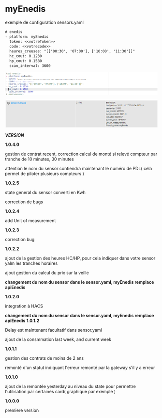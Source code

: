 # myEnedis

exemple de configuration sensors.yaml

```
# enedis
- platform: myEnedis
  token: <<votreToken>>
  code: <<votrecode>>  
  heures_creuses: "[['00:30', '07:00'], ['10:00', '11:30']]"
  hc_cout: 0.1230
  hp_cout: 0.1580
  scan_interval: 3600
```

![picture](img/sensor_v1_0_2_2.png)

![picture](img/sensor_v2.png)


_**VERSION**_

**1.0.4.0**

gestion de contrat recent, correction calcul de monté si relevé compteur par tranche de 10 minutes, 30 minutes

attention le nom du sensor contiendra maintenant le numéro de PDL( cela permet de piloter plusieurs compteurs )

**1.0.2.5**

state general du sensor converti en Kwh

correction de bugs

**1.0.2.4**

add Unit of measurement

**1.0.2.3**

correction bug

**1.0.2.2**

ajout de la gestion des heures HC/HP, pour cela indiquer dans votre sensor yalm les tranches horaires

ajout gestion du calcul du prix sur la veille

**changement du nom du sensor dans le sensor.yaml, myEnedis remplace apiEnedis**

**1.0.2.0**

integration à HACS

**changement du nom du sensor dans le sensor.yaml, myEnedis remplace apiEnedis**
**1.0.1.2**

Delay est maintenant facultatif dans sensor.yaml

ajout de la consmmation last week, and current week

**1.0.1.1**

gestion des contrats de moins de 2 ans

remonté d'un statut indiquant l'erreur remonté par la gateway s'il y a erreur

**1.0.1.0**

ajout de la remontée yesterday au niveau du state pour permettre l'utilisation par certaines card( graphique par exemple )

**1.0.0.0**

premiere version

